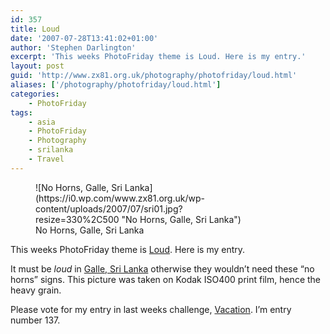 ```yaml
---
id: 357
title: Loud
date: '2007-07-28T13:41:02+01:00'
author: 'Stephen Darlington'
excerpt: 'This weeks PhotoFriday theme is Loud. Here is my entry.'
layout: post
guid: 'http://www.zx81.org.uk/photography/photofriday/loud.html'
aliases: ['/photography/photofriday/loud.html']
categories:
    - PhotoFriday
tags:
    - asia
    - PhotoFriday
    - Photography
    - srilanka
    - Travel
---
```


<figure aria-describedby="caption-attachment-1031" class="wp-caption aligncenter" id="attachment_1031" style="width: 330px">![No Horns, Galle, Sri Lanka](https://i0.wp.com/www.zx81.org.uk/wp-content/uploads/2007/07/sri01.jpg?resize=330%2C500 "No Horns, Galle, Sri Lanka")<figcaption class="wp-caption-text" id="caption-attachment-1031">No Horns, Galle, Sri Lanka</figcaption></figure>

This weeks PhotoFriday theme is [Loud](http://www.photofriday.com/archives/challenge/000688.php "PhotoFriday: Loud"). Here is my entry.

It must be *loud* in [Galle, Sri Lanka](/travel/srilanka.html "Sri Lanka images") otherwise they wouldn’t need these “no horns” signs. This picture was taken on Kodak ISO400 print film, hence the heavy grain.

Please vote for my entry in last weeks challenge, [Vacation](http://www.photofriday.com/linkviewer.php?id=686 "PhotoFriday: Vacation"). I’m entry number 137.